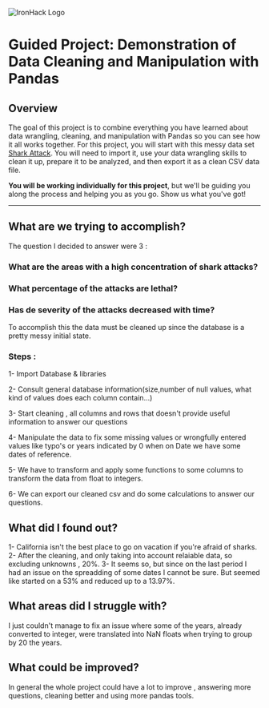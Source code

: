 ![IronHack Logo](https://s3-eu-west-1.amazonaws.com/ih-materials/uploads/upload_d5c5793015fec3be28a63c4fa3dd4d55.png)

# Guided Project: Demonstration of Data Cleaning and Manipulation with Pandas

## Overview

The goal of this project is to combine everything you have learned about data wrangling, cleaning, and manipulation with Pandas so you can see how it all works together. For this project, you will start with this messy data set [Shark Attack](https://www.kaggle.com/teajay/global-shark-attacks/version/1). You will need to import it, use your data wrangling skills to clean it up, prepare it to be analyzed, and then export it as a clean CSV data file.

**You will be working individually for this project**, but we'll be guiding you along the process and helping you as you go. Show us what you've got!

---

## What are we trying to accomplish? 

The question I decided to answer were 3 :
### What are the areas with a high concentration of shark attacks?
### What percentage of the attacks are lethal?
### Has de severity of the attacks decreased with time?

To accomplish this the data must be cleaned up since the database is a pretty messy initial state.

### Steps :

1- Import Database & libraries

2- Consult general database information(size,number of null values, what kind of values does each column contain...)

3- Start cleaning , all columns and rows that doesn't provide useful information to answer our questions

4- Manipulate the data to fix some missing values or wrongfully entered values like typo's or years indicated by 0 when on Date we have some dates of reference.

5- We have to transform and apply some functions to some columns to transform the data from float to integers.

6- We can export our cleaned csv and do some calculations to answer our questions.

## What did I found out? 

1- California isn't the best place to go on vacation if you're afraid of sharks. 
2- After the cleaning, and only taking into account relaiable data, so excluding unknowns , 20%.
3- It seems so, but since on the last period I had an issue on the spreadding of some dates I cannot be sure. But seemed like started on a 53% and reduced up to a 13.97%.

## What areas did I struggle with? 

I just couldn't manage to fix an issue where some of the years, already converted to integer, were translated into NaN floats when trying to group by 20 the years.

## What could be improved? 

In general the whole project could have a lot to improve , answering more questions, cleaning better and using more pandas tools.
